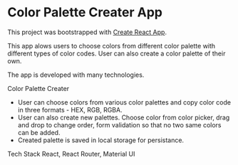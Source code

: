 # Color Palette Creater App

This project was bootstrapped with [Create React App](https://github.com/facebook/create-react-app).

This app alows users to choose colors from different color palette with different types of color codes. User can also create a color palette of their own. 

The app is developed with many technologies. 

Color Palette Creater
* User can choose colors from various color palettes and copy color code in three formats - HEX, RGB, RGBA.
* User can also create new palettes. Choose color from color picker, drag and drop to change order, form validation so that no two same colors can be added. 
* Created palette is saved in local storage for persistance.

Tech Stack
React, React Router, Material UI 
